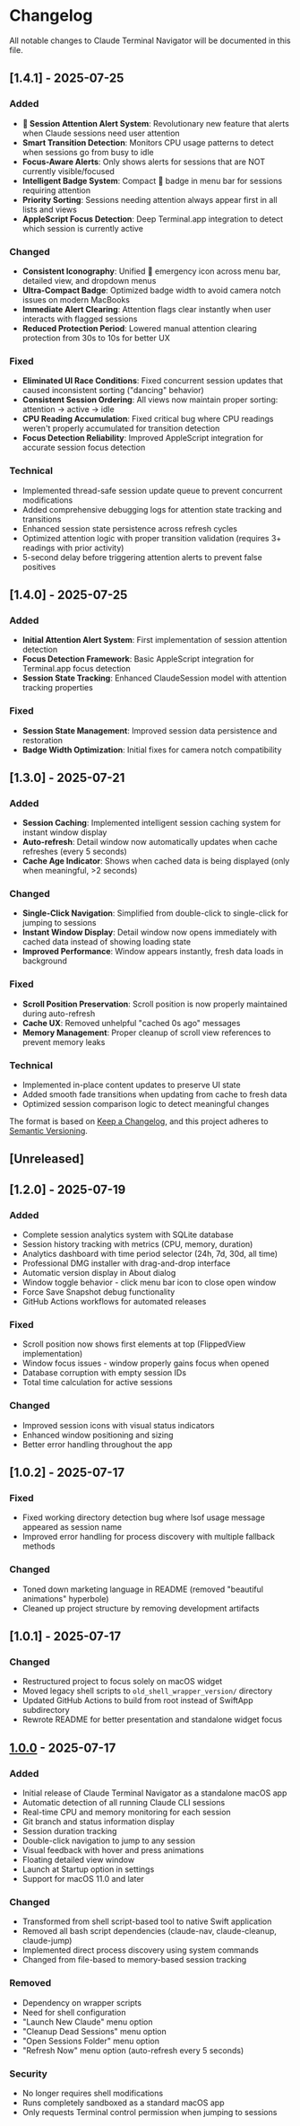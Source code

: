 # Changelog

All notable changes to Claude Terminal Navigator will be documented in this file.

## [1.4.1] - 2025-07-25

### Added
- **🚨 Session Attention Alert System**: Revolutionary new feature that alerts when Claude sessions need user attention
- **Smart Transition Detection**: Monitors CPU usage patterns to detect when sessions go from busy to idle
- **Focus-Aware Alerts**: Only shows alerts for sessions that are NOT currently visible/focused
- **Intelligent Badge System**: Compact 🚨 badge in menu bar for sessions requiring attention
- **Priority Sorting**: Sessions needing attention always appear first in all lists and views
- **AppleScript Focus Detection**: Deep Terminal.app integration to detect which session is currently active

### Changed
- **Consistent Iconography**: Unified 🚨 emergency icon across menu bar, detailed view, and dropdown menus
- **Ultra-Compact Badge**: Optimized badge width to avoid camera notch issues on modern MacBooks
- **Immediate Alert Clearing**: Attention flags clear instantly when user interacts with flagged sessions
- **Reduced Protection Period**: Lowered manual attention clearing protection from 30s to 10s for better UX

### Fixed
- **Eliminated UI Race Conditions**: Fixed concurrent session updates that caused inconsistent sorting ("dancing" behavior)
- **Consistent Session Ordering**: All views now maintain proper sorting: attention → active → idle
- **CPU Reading Accumulation**: Fixed critical bug where CPU readings weren't properly accumulated for transition detection
- **Focus Detection Reliability**: Improved AppleScript integration for accurate session focus detection

### Technical
- Implemented thread-safe session update queue to prevent concurrent modifications
- Added comprehensive debugging logs for attention state tracking and transitions
- Enhanced session state persistence across refresh cycles
- Optimized attention logic with proper transition validation (requires 3+ readings with prior activity)
- 5-second delay before triggering attention alerts to prevent false positives

## [1.4.0] - 2025-07-25

### Added
- **Initial Attention Alert System**: First implementation of session attention detection
- **Focus Detection Framework**: Basic AppleScript integration for Terminal.app focus detection
- **Session State Tracking**: Enhanced ClaudeSession model with attention tracking properties

### Fixed
- **Session State Management**: Improved session data persistence and restoration
- **Badge Width Optimization**: Initial fixes for camera notch compatibility

## [1.3.0] - 2025-07-21

### Added
- **Session Caching**: Implemented intelligent session caching system for instant window display
- **Auto-refresh**: Detail window now automatically updates when cache refreshes (every 5 seconds)
- **Cache Age Indicator**: Shows when cached data is being displayed (only when meaningful, >2 seconds)

### Changed
- **Single-Click Navigation**: Simplified from double-click to single-click for jumping to sessions
- **Instant Window Display**: Detail window now opens immediately with cached data instead of showing loading state
- **Improved Performance**: Window appears instantly, fresh data loads in background

### Fixed
- **Scroll Position Preservation**: Scroll position is now properly maintained during auto-refresh
- **Cache UX**: Removed unhelpful "cached 0s ago" messages
- **Memory Management**: Proper cleanup of scroll view references to prevent memory leaks

### Technical
- Implemented in-place content updates to preserve UI state
- Added smooth fade transitions when updating from cache to fresh data
- Optimized session comparison logic to detect meaningful changes

The format is based on [Keep a Changelog](https://keepachangelog.com/en/1.0.0/),
and this project adheres to [Semantic Versioning](https://semver.org/spec/v2.0.0.html).

## [Unreleased]

## [1.2.0] - 2025-07-19

### Added
- Complete session analytics system with SQLite database
- Session history tracking with metrics (CPU, memory, duration)
- Analytics dashboard with time period selector (24h, 7d, 30d, all time)
- Professional DMG installer with drag-and-drop interface
- Automatic version display in About dialog
- Window toggle behavior - click menu bar icon to close open window
- Force Save Snapshot debug functionality
- GitHub Actions workflows for automated releases

### Fixed
- Scroll position now shows first elements at top (FlippedView implementation)
- Window focus issues - window properly gains focus when opened
- Database corruption with empty session IDs
- Total time calculation for active sessions

### Changed
- Improved session icons with visual status indicators
- Enhanced window positioning and sizing
- Better error handling throughout the app

## [1.0.2] - 2025-07-17

### Fixed
- Fixed working directory detection bug where lsof usage message appeared as session name
- Improved error handling for process discovery with multiple fallback methods

### Changed
- Toned down marketing language in README (removed "beautiful animations" hyperbole)
- Cleaned up project structure by removing development artifacts

## [1.0.1] - 2025-07-17

### Changed
- Restructured project to focus solely on macOS widget
- Moved legacy shell scripts to `old_shell_wrapper_version/` directory
- Updated GitHub Actions to build from root instead of SwiftApp subdirectory
- Rewrote README for better presentation and standalone widget focus

## [1.0.0] - 2025-07-17

### Added
- Initial release of Claude Terminal Navigator as a standalone macOS app
- Automatic detection of all running Claude CLI sessions
- Real-time CPU and memory monitoring for each session
- Git branch and status information display
- Session duration tracking
- Double-click navigation to jump to any session
- Visual feedback with hover and press animations
- Floating detailed view window
- Launch at Startup option in settings
- Support for macOS 11.0 and later

### Changed
- Transformed from shell script-based tool to native Swift application
- Removed all bash script dependencies (claude-nav, claude-cleanup, claude-jump)
- Implemented direct process discovery using system commands
- Changed from file-based to memory-based session tracking

### Removed
- Dependency on wrapper scripts
- Need for shell configuration
- "Launch New Claude" menu option
- "Cleanup Dead Sessions" menu option
- "Open Sessions Folder" menu option
- "Refresh Now" menu option (auto-refresh every 5 seconds)

### Security
- No longer requires shell modifications
- Runs completely sandboxed as a standard macOS app
- Only requests Terminal control permission when jumping to sessions

[1.0.0]: https://github.com/GailenTech/claude-terminal-navigator/releases/tag/v1.0.0